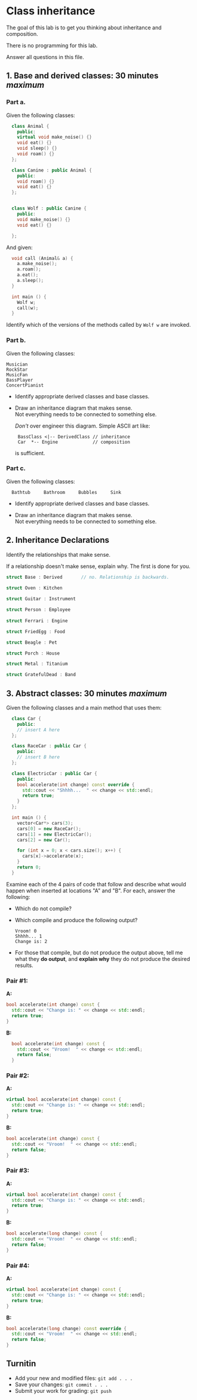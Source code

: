 # Class inheritance
The goal of this lab is to get you thinking about
inheritance and composition.

There is no programming for this lab.

Answer all questions in this file.

## 1. Base and derived classes: 30 minutes *maximum*
### Part a.
Given the following classes:    
```cpp
  class Animal {
    public:
    virtual void make_noise() {}
    void eat() {}
    void sleep() {}
    void roam() {}
  };

  class Canine : public Animal {
    public:
    void roam() {}
    void eat() {}
  };


  class Wolf : public Canine {
    public:
    void make_noise() {}
    void eat() {}

  };
```

And given:    
```cpp
  void call (Animal& a) {
    a.make_noise();
    a.roam();
    a.eat();
    a.sleep();
  }

  int main () {
    Wolf w;
    call(w);
  }
```

Identify which of the versions of the methods called by `Wolf w` are invoked.

### Part b.
Given the following classes:

```
Musician
RockStar
MusicFan
BassPlayer
ConcertPianist
```

- Identify appropriate derived classes and base classes.

- Draw an inheritance diagram that makes sense.  
  Not everything needs to be connected to something else.

  *Don't* over engineer this diagram.
  Simple ASCII art like:

  ```
   BassClass <|-- DerivedClass // inheritance
   Car  *-- Engine             // composition
  ```

  is sufficient.

### Part c.
Given the following classes:

```
  Bathtub     Bathroom     Bubbles     Sink
```

- Identify appropriate derived classes and base classes.

- Draw an inheritance diagram that makes sense.  
  Not everything needs to be connected to something else.


## 2. Inheritance Declarations
Identify the relationships that make sense.

If a relationship doesn't make sense, explain why.
The first is done for you.

```cpp
struct Base : Derived       // no. Relationship is backwards.
  
struct Oven : Kitchen

struct Guitar : Instrument

struct Person : Employee
  
struct Ferrari : Engine

struct FriedEgg : Food

struct Beagle : Pet

struct Porch : House

struct Metal : Titanium

struct GratefulDead : Band
```


## 3. Abstract classes: 30 minutes *maximum*
Given the following classes and a main method that uses them:

```cpp
  class Car {
    public:
    // insert A here
  };

  class RaceCar : public Car {
    public:
    // insert B here
  };

  class ElectricCar : public Car {
    public:
    bool accelerate(int change) const override {
      std::cout << "Shhhh...  " << change << std::endl;
      return true;
    }
  };

  int main () {
    vector<Car*> cars(3);
    cars[0] = new RaceCar();
    cars[1] = new ElectricCar();
    cars[2] = new Car();

    for (int x = 0; x < cars.size(); x++) {
      cars[x]->accelerate(x);
    }
    return 0;
  }
```

Examine each of the 4 pairs of code that follow and
describe what would happen when inserted at locations "A" and "B".
For each, answer the following:

- Which do not compile? 
- Which compile and produce the following output?

  ```
  Vroom! 0 
  Shhhh... 1 
  Change is: 2
  ```

- For those that compile,
  but do not produce the output above, 
  tell me what they **do output**, and
  **explain why** they do not produce the desired results.

### Pair #1:
**A:**  
```cpp
bool accelerate(int change) const {
  std::cout << "Change is: " << change << std::endl;
  return true;
}
```

**B:**  
```cpp
  bool accelerate(int change) const {
    std::cout << "Vroom!  " << change << std::endl;
    return false;
  }
```

### Pair #2:
**A:**  
```cpp
virtual bool accelerate(int change) const {
  std::cout << "Change is: " << change << std::endl;
  return true;
}
```

**B:**  
```cpp
bool accelerate(int change) const {
  std::cout << "Vroom!  " << change << std::endl;
  return false;
}
```

### Pair #3:
**A:**  
```cpp
virtual bool accelerate(int change) const {
  std::cout << "Change is: " << change << std::endl;
  return true;
}
```

**B:**  
```cpp
bool accelerate(long change) const {
  std::cout << "Vroom!  " << change << std::endl;
  return false;
}
```

### Pair #4:
**A:**  
```cpp
virtual bool accelerate(int change) const {
  std::cout << "Change is: " << change << std::endl;
  return true;
}
```

**B:**  
```cpp
bool accelerate(long change) const override {
  std::cout << "Vroom!  " << change << std::endl;
  return false;
}
```

## Turnitin
- Add your new and modified files: `git add . . . `
- Save your changes: `git commit . . . `
- Submit your work for grading: `git push`

